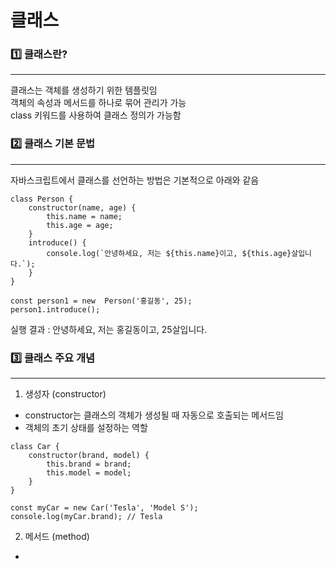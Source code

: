 # 클래스

### 1️⃣ 클래스란?
<hr>

클래스는 객체를 생성하기 위한 템플릿임 <br>
객체의 속성과 메서드를 하나로 묶어 관리가 가능<br>
class 키워드를 사용하여 클래스 정의가 가능함<br>

### 2️⃣ 클래스 기본 문법
<hr>

자바스크립트에서 클래스를 선언하는 방법은 기본적으로 아래와 같음

```
class Person {
    constructor(name, age) {
        this.name = name;
        this.age = age;
    }
    introduce() {
        console.log(`안녕하세요, 저는 ${this.name}이고, ${this.age}살입니다.`);
    }
}

const person1 = new  Person('홍길동', 25);
person1.introduce();
```

실행 결과 : 안녕하세요, 저는 홍길동이고, 25살입니다.

### 3️⃣ 클래스 주요 개념
<hr>

1. 생성자 (constructor)
- constructor는 클래스의 객체가 생성될 때 자동으로 호출되는 메서드임
- 객체의 초기 상태를 설정하는 역할
```
class Car {
    constructor(brand, model) {
        this.brand = brand;
        this.model = model;
    }
}

const myCar = new Car('Tesla', 'Model S');
console.log(myCar.brand); // Tesla
```

2. 메서드 (method)
- 